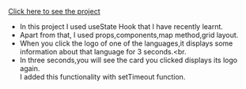 [Click here to see the project](https://language-cards-with-react.vercel.app/)

* In this project I used useState Hook that I have recently learnt.<br>
* Apart from that, I used props,components,map method,grid layout.<br>
* When you click the logo of one of the languages,it displays some information about that language for 3 seconds.<br.
* In three seconds,you will see the card you clicked displays its logo again.<br>
I added this functionality with setTimeout function.
 
